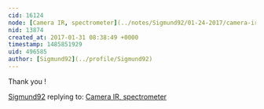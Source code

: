 ```yaml
---
cid: 16124
node: [Camera IR, spectrometer](../notes/Sigmund92/01-24-2017/camera-ir-spectrometer)
nid: 13874
created_at: 2017-01-31 08:38:49 +0000
timestamp: 1485851929
uid: 496585
author: [Sigmund92](../profile/Sigmund92)
---
```


Thank you !

[Sigmund92](../profile/Sigmund92) replying to: [Camera IR, spectrometer](../notes/Sigmund92/01-24-2017/camera-ir-spectrometer)

